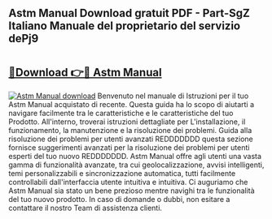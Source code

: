 ## Astm Manual Download gratuit PDF - Part-SgZ Italiano Manuale del proprietario del servizio dePj9

# <h2><a href="http://dfbeci.blite.top/?on=Astm+Manual">🔗Download 👉🔴 Astm Manual</a></h2>

[![Astm Manual download](https://i.imgur.com/lujVjoI.png)](http://dfbeci.blite.top/?on=Astm+Manual)
Benvenuto nel manuale di Istruzioni per il tuo Astm Manual acquistato di recente. Questa guida ha lo scopo di aiutarti a navigare facilmente tra le caratteristiche e le caratteristiche del tuo Prodotto. All'interno, troverai istruzioni dettagliate per L'installazione, il funzionamento, la manutenzione e la risoluzione dei problemi. Guida alla risoluzione dei problemi per utenti avanzati REDDDDDDD questa sezione fornisce suggerimenti avanzati per la risoluzione dei problemi per utenti esperti del tuo nuovo REDDDDDDD. Astm Manual offre agli utenti una vasta gamma di funzionalità avanzate, tra cui geolocalizzazione, avvisi intelligenti, temi personalizzabili e sincronizzazione automatica, tutti facilmente controllabili dall'interfaccia utente intuitiva e intuitiva. Ci auguriamo che Astm Manual sia stato un bene prezioso mentre navighi tra le funzionalità del tuo nuovo prodotto. In caso di domande o dubbi, non esitare a contattare il nostro Team di assistenza clienti.
